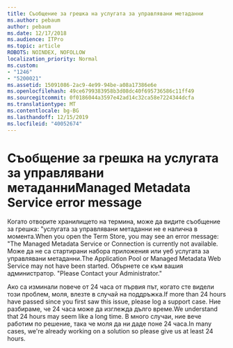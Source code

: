 ```yaml
---
title: Съобщение за грешка на услугата за управлявани метаданни
ms.author: pebaum
author: pebaum
ms.date: 12/17/2018
ms.audience: ITPro
ms.topic: article
ROBOTS: NOINDEX, NOFOLLOW
localization_priority: Normal
ms.custom:
- "1246"
- "5200021"
ms.assetid: 15091086-2ac9-4e99-94be-a08a17386e6e
ms.openlocfilehash: 49ce6799383958b3d08dc40f695736586c11ff49
ms.sourcegitcommit: 0f0186044a3597e42ad14c32ca58e7224344dcfa
ms.translationtype: MT
ms.contentlocale: bg-BG
ms.lasthandoff: 12/15/2019
ms.locfileid: "40052674"
---
```

# <a name="managed-metadata-service-error-message"></a><span data-ttu-id="f0e94-102">Съобщение за грешка на услугата за управлявани метаданни</span><span class="sxs-lookup"><span data-stu-id="f0e94-102">Managed Metadata Service error message</span></span>

<span data-ttu-id="f0e94-103">Когато отворите хранилището на термина, може да видите съобщение за грешка: "услугата за управлявани метаданни не е налична в момента.</span><span class="sxs-lookup"><span data-stu-id="f0e94-103">When you open the Term Store, you may see an error message: "The Managed Metadata Service or Connection is currently not available.</span></span> <span data-ttu-id="f0e94-104">Може да не са стартирани набора приложения или уеб услугата за управлявани метаданни.</span><span class="sxs-lookup"><span data-stu-id="f0e94-104">The Application Pool or Managed Metadata Web Service may not have been started.</span></span> <span data-ttu-id="f0e94-105">Обърнете се към вашия администратор. "</span><span class="sxs-lookup"><span data-stu-id="f0e94-105">Please Contact your Administrator."</span></span>
  
<span data-ttu-id="f0e94-106">Ако са изминали повече от 24 часа от първия път, когато сте видели този проблем, моля, влезте в случай на поддръжка.</span><span class="sxs-lookup"><span data-stu-id="f0e94-106">If more than 24 hours have passed since you first saw this issue, please log a support case.</span></span> <span data-ttu-id="f0e94-107">Ние разбираме, че 24 часа може да изглежда дълго време.</span><span class="sxs-lookup"><span data-stu-id="f0e94-107">We understand that 24 hours may seem like a long time.</span></span> <span data-ttu-id="f0e94-108">В много случаи, ние вече работим по решение, така че моля да ни даде поне 24 часа.</span><span class="sxs-lookup"><span data-stu-id="f0e94-108">In many cases, we're already working on a solution so please give us at least 24 hours.</span></span>
  